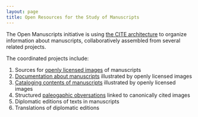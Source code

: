 ```yaml
---
layout: page
title: Open Resources for the Study of Manuscripts
---
```


The Open Manuscripts initiative is using [the CITE architecture](http://cite-architecture.github.io/) to organize information about manuscripts, collaboratively assembled  from several related projects.

The coordinated projects include:


1. Sources for [openly licensed images](http://openmss.github.io/img_sources/) of manuscripts
2. [Documentation about manuscripts](http://openmss.github.io/mss/) illustrated by openly licensed images
3. [Cataloging contents of manuscripts](http://openmss.github.io/msscatalog) illustrated by openly licensed images
4. Structured [paleogaphic obversations](http://openpaleography.github.io) linked to canonically cited images
5. Diplomatic editions of texts in manuscripts
6. Translations of diplomatic editions



